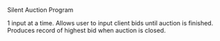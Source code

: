 Silent Auction Program

1 input at a time. Allows user to input client bids until auction is finished.
Produces record of highest bid when auction is closed.